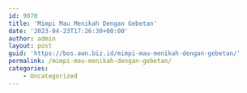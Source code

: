 ```yaml
---
id: 9070
title: 'Mimpi Mau Menikah Dengan Gebetan'
date: '2023-04-23T17:26:30+00:00'
author: admin
layout: post
guid: 'https://bos.awn.biz.id/mimpi-mau-menikah-dengan-gebetan/'
permalink: /mimpi-mau-menikah-dengan-gebetan/
categories:
    - Uncategorized
---
```


